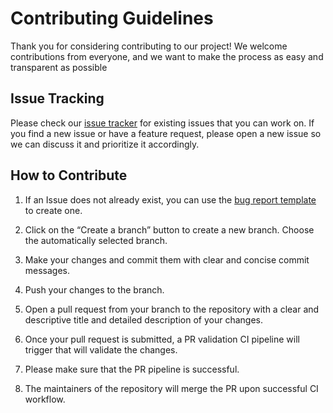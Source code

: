 # Contributing Guidelines

Thank you for considering contributing to our project! We welcome contributions from everyone, and we want to make the process as easy and transparent as possible
  

## Issue Tracking  

Please check our [issue tracker](https://github.com/CIROH-UA/NGIAB-CloudInfra/issues/new?assignees=&labels=bug&projects=&template=bug_report.md&title=) for existing issues that you can work on. If you find a new issue or have a feature request, please open a new issue so we can discuss it and prioritize it accordingly.


## How to Contribute

1. If an Issue does not already exist, you can use the [bug report template](https://github.com/CIROH-UA/NGIAB-CloudInfra/issues/new?assignees=&labels=bug&projects=&template=bug_report.md&title=) to create one.

2. Click on the “Create a branch” button to create a new branch. Choose the automatically selected branch.

3. Make your changes and commit them with clear and concise commit messages.

4. Push your changes to the branch.

5. Open a pull request from your branch to the repository with a clear and descriptive title and detailed description of your changes.

6. Once your pull request is submitted, a PR validation CI pipeline will trigger that will validate the changes.

7. Please make sure that the PR pipeline is successful.

8. The maintainers of the repository will merge the PR upon successful CI workflow.
